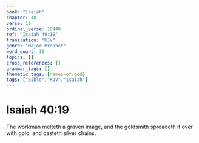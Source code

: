 ```yaml
---
book: "Isaiah"
chapter: 40
verse: 19
ordinal_verse: 18440
ref: "Isaiah 40:19"
translation: "KJV"
genre: "Major Prophet"
word_count: 18
topics: []
cross_references: []
grammar_tags: []
thematic_tags: [names-of-god]
tags: ["Bible","KJV","Isaiah"]
---
```


# Isaiah 40:19

The workman melteth a graven image, and the goldsmith spreadeth it over with gold, and casteth silver chains.
